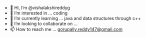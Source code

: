 - 👋 Hi, I’m @vishalakshireddyg
- 👀 I’m interested in ... coding
- 🌱 I’m currently learning ... java and data structures through c++
- 💞️ I’m looking to collaborate on ...
- 📫 How to reach me ... gorupally.reddy147@gmail.com

<!---
vishalakshireddyg/vishalakshireddyg is a ✨ special ✨ repository because its `README.md` (this file) appears on your GitHub profile.
You can click the Preview link to take a look at your changes.
--->
